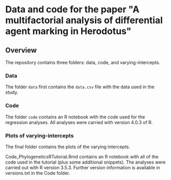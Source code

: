 # Data and code for the paper "A multifactorial analysis of differential agent marking in Herodotus"

## Overview

The repository contains three folders: data, code, and varying-intercepts. 

### Data

The folder `data` first contains the  `data.csv` file with the data used in the study. 

### Code

The folder `code` contains an R notebook with the code used for the regression analyses. All analyses were carried with version 4.0.3 of R.

### Plots of varying-intercepts

The final folder contains the plots of the varying intercepts.


Code_PhylogeneticsRTutorial.Rmd contains an R notebook with all of the code used in the tutorial (plus some additional snippets). The analyses were carried out with R version 3.5.3. Further version information is available in versions.txt in the Code folder.
